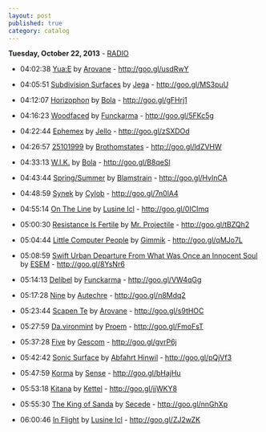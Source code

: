```yaml
---
layout: post
published: true
category: catalog
---
```


**Tuesday, October 22, 2013** - [RADIO](/2013/10/22/bola-radio)

*   04:02:38  [Yua:E](http://goo.gl/2ZlWg1) by [Arovane](http://www.last.fm/music/Arovane) - http://goo.gl/usdRwY

*   04:05:51  [Subdivision Surfaces](http://goo.gl/CBAmBI) by [Jega](http://www.last.fm/music/Jega) - http://goo.gl/MS3puU

*   04:12:07  [Horizophon](http://goo.gl/xxZTEB) by [Bola](http://www.last.fm/music/Bola) - http://goo.gl/gFHrj1

*   04:16:23  [Woodfaced](http://goo.gl/ilp93X) by [Funckarma](http://www.last.fm/music/Funckarma) - http://goo.gl/5FKc5g

*   04:22:44  [Ephemex](http://goo.gl/3xcHUP) by [Jello](http://www.last.fm/music/Jello) - http://goo.gl/zSXDOd

*   04:26:57  [25101999](http://goo.gl/8EUAoB) by [Brothomstates](http://www.last.fm/music/Brothomstates) - http://goo.gl/ldZVHW

*   04:33:13  [W.l.K.](http://goo.gl/gMJ9fv) by [Bola](http://www.last.fm/music/Bola) - http://goo.gl/B8qeSl

*   04:43:44  [Spring/Summer](http://goo.gl/xl8ta8) by [Blamstrain](http://www.last.fm/music/Blamstrain) - http://goo.gl/HvlnCA

*   04:48:59  [Synek](http://goo.gl/4rc6ux) by [Cylob](http://www.last.fm/music/Cylob) - http://goo.gl/7n0lA4

*   04:55:14  [On The Line](http://goo.gl/dlkCEC) by [Lusine Icl](http://www.last.fm/music/Lusine+Icl) - http://goo.gl/0ICImq

*   05:00:30  [Resistance Is Fertile](http://goo.gl/gBMmA3) by [Mr. Projectile](http://www.last.fm/music/Mr.+Projectile) - http://goo.gl/tBZQh2

*   05:04:44  [Little Computer People](http://goo.gl/dP4G7u) by [Gimmik](http://www.last.fm/music/Gimmik) - http://goo.gl/qMJo7L

*   05:08:59  [Swift Urban Departure From What Was Once an Innocent Soul](http://goo.gl/p4k0Ha) by [ESEM](http://www.last.fm/music/ESEM) - http://goo.gl/8YsNr6

*   05:14:13  [Delibel](http://goo.gl/dVGbIM) by [Funckarma](http://www.last.fm/music/Funckarma) - http://goo.gl/VW4qGg

*   05:17:28  [Nine](http://goo.gl/zpR1dW) by [Autechre](http://www.last.fm/music/Autechre) - http://goo.gl/n8Mdq2

*   05:23:44  [Scapen Te](http://goo.gl/jKDpMA) by [Arovane](http://www.last.fm/music/Arovane) - http://goo.gl/s9tHOC

*   05:27:59  [Da.vironmint](http://goo.gl/0SA6EF) by [Proem](http://www.last.fm/music/Proem) - http://goo.gl/FmoFsT

*   05:37:28  [Five](http://goo.gl/CWr8O2) by [Gescom](http://www.last.fm/music/Gescom) - http://goo.gl/gvrP6j

*   05:42:42  [Sonic Surface](http://goo.gl/ufmJAq) by [Abfahrt Hinwil](http://www.last.fm/music/Abfahrt+Hinwil) - http://goo.gl/pQjVf3

*   05:47:59  [Korma](http://goo.gl/vdjBi4) by [Sense](http://www.last.fm/music/Sense) - http://goo.gl/bHajHu

*   05:53:18  [Kitana](http://goo.gl/QWZybr) by [Kettel](http://www.last.fm/music/Kettel) - http://goo.gl/jjWKY8

*   05:55:30  [The King of Sanda](http://goo.gl/1qbxJl) by [Secede](http://www.last.fm/music/Secede) - http://goo.gl/nnGhXp

*   06:00:46  [In Flight](http://goo.gl/axnLNO) by [Lusine Icl](http://www.last.fm/music/Lusine+Icl) - http://goo.gl/ZJ2wZK

